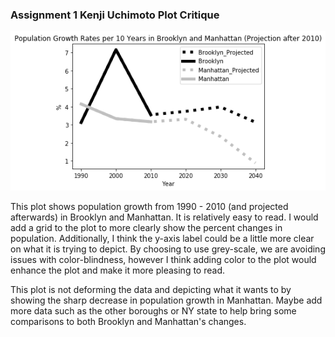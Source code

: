 ### Assignment 1 Kenji Uchimoto Plot Critique

![main plot](Image/Picture_for_Assignment.png)


This plot shows population growth from 1990 - 2010 (and projected afterwards) in Brooklyn and Manhattan. It is relatively easy
to read. I would add a grid to the plot to more clearly show the percent changes in population. Additionally, I think the 
y-axis label could be a little more clear on what it is trying to depict. By choosing to use grey-scale, we are avoiding 
issues with color-blindness, however I think adding color to the plot would enhance the plot and make it more pleasing to read.

This plot is not deforming the data and depicting what it wants to by showing the sharp decrease in population growth in 
Manhattan. Maybe add more data such as the other boroughs or NY state to help bring some comparisons to both Brooklyn and 
Manhattan's changes. 
